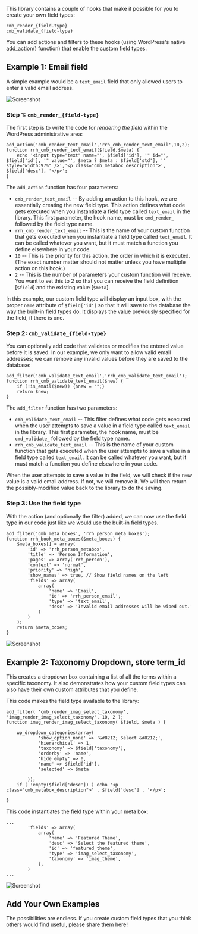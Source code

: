 This library contains a couple of hooks that make it possible for you to create your own field types:

```
cmb_render_{field-type}
cmb_validate_{field-type}
```

You can add actions and filters to these hooks (using WordPress's native add_action() function) that enable the custom field types.

## Example 1: Email field

A simple example would be a `text_email` field that only allowed users to enter a valid email address.

![Screenshot](http://randyhoyt.com/files/screenshot_text_email.jpg)

### Step 1: `cmb_render_{field-type}`  
The first step is to write the code for *rendering the field* within the WordPress administrative area:

```
add_action('cmb_render_text_email','rrh_cmb_render_text_email',10,2);
function rrh_cmb_render_text_email($field,$meta) {
    echo '<input type="text" name="', $field['id'], '" id="', $field['id'], '" value="', $meta ? $meta : $field['std'], '" style="width:97%" />','<p class="cmb_metabox_description">', $field['desc'], '</p>';
}
```

The `add_action` function has four parameters:

* `cmb_render_text_email` -- By adding an action to this hook, we are essentially creating the new field type. This action defines what code gets executed when you instantiate a field type called `text_email` in the library. This first parameter, the hook name, must be `cmd_render_` followed by the field type name.
* `rrh_cmb_render_text_email` -- This is the name of your custom function that gets executed when you instantiate a field type called `text_email`. It can be called whatever you want, but it must match a function you define elsewhere in your code.
* `10` -- This is the priority for this action, the order in which it is executed. (The exact number matter should not matter unless you have multiple action on this hook.)
* `2` -- This is the number of parameters your custom function will receive. You want to set this to 2 so that you can receive the field definition [`$field`] and the existing value [`$meta`].

In this example, our custom field type will display an input box, with the proper `name` attribute of `$field['id']` so that it will save to the database the way the built-in field types do. It displays the value previously specified for the field, if there is one.

### Step 2: `cmb_validate_{field-type}`
You can optionally add code that validates or modifies the entered value before it is saved. In our example, we only want to allow valid email addresses; we can remove any invalid values before they are saved to the database:

```
add_filter('cmb_validate_text_email','rrh_cmb_validate_text_email');
function rrh_cmb_validate_text_email($new) {
    if (!is_email($new)) {$new = "";}   
    return $new;
}
```

The `add_filter` function has two parameters:

* `cmb_validate_text_email` -- This filter defines what code gets executed when the user attempts to save a value in a field type called `text_email` in the library. This first parameter, the hook name, must be `cmd_validate_` followed by the field type name.
* `rrh_cmb_validate_text_email` -- This is the name of your custom function that gets executed when the user attempts to save a value in a field type called `text_email`. It can be called whatever you want, but it must match a function you define elsewhere in your code.

When the user attempts to save a value in the field, we will check if the new value is a valid email address. If not, we will remove it. We will then return the possibly-modified value back to the library to do the saving.

### Step 3: Use the field type

With the action (and optionally the filter) added, we can now use the field type in our code just like we would use the built-in field types.

```
add_filter('cmb_meta_boxes', 'rrh_person_meta_boxes');
function rrh_book_meta_boxes($meta_boxes) {
	$meta_boxes[] = array(
		'id' => 'rrh_person_metabox',
		'title' => 'Person Information',
		'pages' => array('rrh_person'),
		'context' => 'normal',
		'priority' => 'high',
		'show_names' => true, // Show field names on the left
		'fields' => array(
			array(
				'name' => 'Email',
				'id' => 'rrh_person_email',
				'type' => 'text_email',
				'desc' => 'Invalid email addresses will be wiped out.'
			)
		)
	);	
	return $meta_boxes;
}
```

![Screenshot](http://randyhoyt.com/files/screenshot_text_email.jpg)

## Example 2: Taxonomy Dropdown, store term_id

This creates a dropdown box containing a list of all the terms within a specific taxonomy. It also demonstrates how your custom field types can also have their own custom attributes that you define.

This code makes the field type available to the library:

```
add_filter( 'cmb_render_imag_select_taxonomy', 'imag_render_imag_select_taxonomy', 10, 2 );
function imag_render_imag_select_taxonomy( $field, $meta ) {

    wp_dropdown_categories(array(
            'show_option_none' => '&#8212; Select &#8212;',
            'hierarchical' => 1,
            'taxonomy' => $field['taxonomy'],
            'orderby' => 'name', 
            'hide_empty' => 0, 
            'name' => $field['id'],
            'selected' => $meta  

        ));
    if ( !empty($field['desc']) ) echo '<p class="cmb_metabox_description">' . $field['desc'] . '</p>';

}
```

This code instantiates the field type within your meta box:

```
...
        'fields' => array(
            array(
                'name' => 'Featured Theme',
                'desc' => 'Select the featured theme',
                'id' => 'featured_theme',
                'type' => 'imag_select_taxonomy',
                'taxonomy' => 'imag_theme',
            ),
        )
...
```

![Screenshot](http://randyhoyt.com/files/screenshot_imag_theme.jpg)

## Add Your Own Examples

The possibilities are endless. If you create custom field types that you think others would find useful, please share them here!